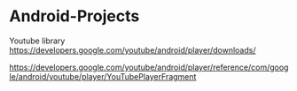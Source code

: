 # Android-Projects

Youtube library
https://developers.google.com/youtube/android/player/downloads/

https://developers.google.com/youtube/android/player/reference/com/google/android/youtube/player/YouTubePlayerFragment

